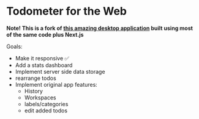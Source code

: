 # Todometer for the Web

**Note! This is a fork of [this amazing desktop application](https://github.com/cassidoo/todometer) built using most of the same code plus Next.js**


Goals:

* Make it responsive ✅
* Add a stats dashboard
* Implement server side data storage
* rearrange todos
* Implement original app features:  
  * History
  * Workspaces
  * labels/categories
  * edit added todos
